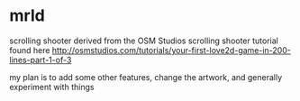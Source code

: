 # mrld
scrolling shooter derived from the OSM Studios scrolling shooter tutorial found here
http://osmstudios.com/tutorials/your-first-love2d-game-in-200-lines-part-1-of-3

my plan is to add some other features, change the artwork, and generally experiment with things
